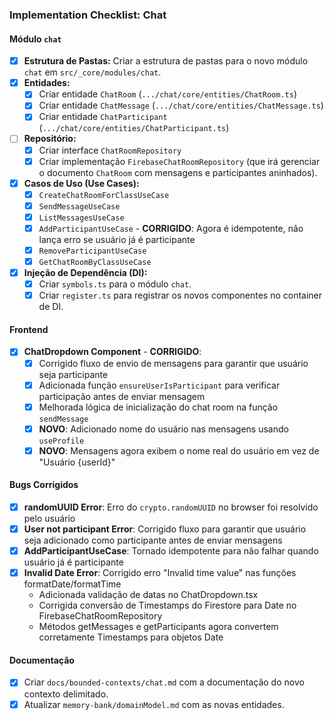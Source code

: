 ### Implementation Checklist: Chat

#### Módulo `chat`
- [x] **Estrutura de Pastas:** Criar a estrutura de pastas para o novo módulo `chat` em `src/_core/modules/chat`.
- [x] **Entidades:**
    - [x] Criar entidade `ChatRoom` (`.../chat/core/entities/ChatRoom.ts`)
    - [x] Criar entidade `ChatMessage` (`.../chat/core/entities/ChatMessage.ts`)
    - [x] Criar entidade `ChatParticipant` (`.../chat/core/entities/ChatParticipant.ts`)
- [ ] **Repositório:**
    - [x] Criar interface `ChatRoomRepository`
    - [x] Criar implementação `FirebaseChatRoomRepository` (que irá gerenciar o documento `ChatRoom` com mensagens e participantes aninhados).
- [x] **Casos de Uso (Use Cases):**
    - [x] `CreateChatRoomForClassUseCase`
    - [x] `SendMessageUseCase`
    - [x] `ListMessagesUseCase`
    - [x] `AddParticipantUseCase` - **CORRIGIDO**: Agora é idempotente, não lança erro se usuário já é participante
    - [x] `RemoveParticipantUseCase`
    - [x] `GetChatRoomByClassUseCase`
- [x] **Injeção de Dependência (DI):**
    - [x] Criar `symbols.ts` para o módulo `chat`.
    - [x] Criar `register.ts` para registrar os novos componentes no container de DI.

#### Frontend
- [x] **ChatDropdown Component** - **CORRIGIDO**: 
    - [x] Corrigido fluxo de envio de mensagens para garantir que usuário seja participante
    - [x] Adicionada função `ensureUserIsParticipant` para verificar participação antes de enviar mensagem
    - [x] Melhorada lógica de inicialização do chat room na função `sendMessage`
    - [x] **NOVO**: Adicionado nome do usuário nas mensagens usando `useProfile`
    - [x] **NOVO**: Mensagens agora exibem o nome real do usuário em vez de "Usuário {userId}"

#### Bugs Corrigidos
- [x] **randomUUID Error**: Erro do `crypto.randomUUID` no browser foi resolvido pelo usuário
- [x] **User not participant Error**: Corrigido fluxo para garantir que usuário seja adicionado como participante antes de enviar mensagens
- [x] **AddParticipantUseCase**: Tornado idempotente para não falhar quando usuário já é participante
- [x] **Invalid Date Error**: Corrigido erro "Invalid time value" nas funções formatDate/formatTime
  - Adicionada validação de datas no ChatDropdown.tsx
  - Corrigida conversão de Timestamps do Firestore para Date no FirebaseChatRoomRepository
  - Métodos getMessages e getParticipants agora convertem corretamente Timestamps para objetos Date

#### Documentação
- [x] Criar `docs/bounded-contexts/chat.md` com a documentação do novo contexto delimitado.
- [x] Atualizar `memory-bank/domainModel.md` com as novas entidades.
